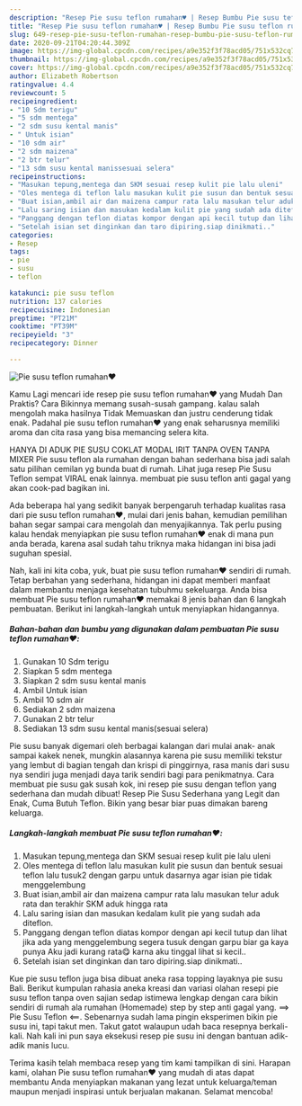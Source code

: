 ```yaml
---
description: "Resep Pie susu teflon rumahan♥️ | Resep Bumbu Pie susu teflon rumahan♥️ Yang Bisa Manjain Lidah"
title: "Resep Pie susu teflon rumahan♥️ | Resep Bumbu Pie susu teflon rumahan♥️ Yang Bisa Manjain Lidah"
slug: 649-resep-pie-susu-teflon-rumahan-resep-bumbu-pie-susu-teflon-rumahan-yang-bisa-manjain-lidah
date: 2020-09-21T04:20:44.309Z
image: https://img-global.cpcdn.com/recipes/a9e352f3f78acd05/751x532cq70/pie-susu-teflon-rumahan♥️-foto-resep-utama.jpg
thumbnail: https://img-global.cpcdn.com/recipes/a9e352f3f78acd05/751x532cq70/pie-susu-teflon-rumahan♥️-foto-resep-utama.jpg
cover: https://img-global.cpcdn.com/recipes/a9e352f3f78acd05/751x532cq70/pie-susu-teflon-rumahan♥️-foto-resep-utama.jpg
author: Elizabeth Robertson
ratingvalue: 4.4
reviewcount: 5
recipeingredient:
- "10 Sdm terigu"
- "5 sdm mentega"
- "2 sdm susu kental manis"
- " Untuk isian"
- "10 sdm air"
- "2 sdm maizena"
- "2 btr telur"
- "13 sdm susu kental manissesuai selera"
recipeinstructions:
- "Masukan tepung,mentega dan SKM sesuai resep kulit pie lalu uleni"
- "Oles mentega di teflon lalu masukan kulit pie susun dan bentuk sesuai teflon lalu tusuk2 dengan garpu untuk dasarnya agar isian pie tidak menggelembung"
- "Buat isian,ambil air dan maizena campur rata lalu masukan telur aduk rata dan terakhir SKM aduk hingga rata"
- "Lalu saring isian dan masukan kedalam kulit pie yang sudah ada diteflon."
- "Panggang dengan teflon diatas kompor dengan api kecil tutup dan lihat jika ada yang menggelembung segera tusuk dengan garpu biar ga kaya punya Aku jadi kurang rata😋 karna aku tinggal lihat si kecil.."
- "Setelah isian set dinginkan dan taro dipiring.siap dinikmati.."
categories:
- Resep
tags:
- pie
- susu
- teflon

katakunci: pie susu teflon 
nutrition: 137 calories
recipecuisine: Indonesian
preptime: "PT21M"
cooktime: "PT39M"
recipeyield: "3"
recipecategory: Dinner

---
```



![Pie susu teflon rumahan♥️](https://img-global.cpcdn.com/recipes/a9e352f3f78acd05/751x532cq70/pie-susu-teflon-rumahan♥️-foto-resep-utama.jpg)

Kamu Lagi mencari ide resep pie susu teflon rumahan♥️ yang Mudah Dan Praktis? Cara Bikinnya memang susah-susah gampang. kalau salah mengolah maka hasilnya Tidak Memuaskan dan justru cenderung tidak enak. Padahal pie susu teflon rumahan♥️ yang enak seharusnya memiliki aroma dan cita rasa yang bisa memancing selera kita.

HANYA DI ADUK PIE SUSU COKLAT MODAL IRIT TANPA OVEN TANPA MIXER Pie susu teflon ala rumahan dengan bahan sederhana bisa jadi salah satu pilihan cemilan yg bunda buat di rumah. Lihat juga resep Pie Susu Teflon sempat VIRAL enak lainnya. membuat pie susu teflon anti gagal yang akan cook-pad bagikan ini.

Ada beberapa hal yang sedikit banyak berpengaruh terhadap kualitas rasa dari pie susu teflon rumahan♥️, mulai dari jenis bahan, kemudian pemilihan bahan segar sampai cara mengolah dan menyajikannya. Tak perlu pusing kalau hendak menyiapkan pie susu teflon rumahan♥️ enak di mana pun anda berada, karena asal sudah tahu triknya maka hidangan ini bisa jadi suguhan spesial.


Nah, kali ini kita coba, yuk, buat pie susu teflon rumahan♥️ sendiri di rumah. Tetap berbahan yang sederhana, hidangan ini dapat memberi manfaat dalam membantu menjaga kesehatan tubuhmu sekeluarga. Anda bisa membuat Pie susu teflon rumahan♥️ memakai 8 jenis bahan dan 6 langkah pembuatan. Berikut ini langkah-langkah untuk menyiapkan hidangannya.

<!--inarticleads1-->

##### Bahan-bahan dan bumbu yang digunakan dalam pembuatan Pie susu teflon rumahan♥️:

1. Gunakan 10 Sdm terigu
1. Siapkan 5 sdm mentega
1. Siapkan 2 sdm susu kental manis
1. Ambil  Untuk isian
1. Ambil 10 sdm air
1. Sediakan 2 sdm maizena
1. Gunakan 2 btr telur
1. Sediakan 13 sdm susu kental manis(sesuai selera)


Pie susu banyak digemari oleh berbagai kalangan dari mulai anak- anak sampai kakek nenek, mungkin alasannya karena pie susu memiliki tekstur yang lembut di bagian tengah dan krispi di pinggirnya, rasa manis dari susu nya sendiri juga menjadi daya tarik sendiri bagi para penikmatnya. Cara membuat pie susu gak susah kok, ini resep pie susu dengan teflon yang sederhana dan mudah dibuat! Resep Pie Susu Sederhana yang Legit dan Enak, Cuma Butuh Teflon. Bikin yang besar biar puas dimakan bareng keluarga. 

<!--inarticleads2-->

##### Langkah-langkah membuat Pie susu teflon rumahan♥️:

1. Masukan tepung,mentega dan SKM sesuai resep kulit pie lalu uleni
1. Oles mentega di teflon lalu masukan kulit pie susun dan bentuk sesuai teflon lalu tusuk2 dengan garpu untuk dasarnya agar isian pie tidak menggelembung
1. Buat isian,ambil air dan maizena campur rata lalu masukan telur aduk rata dan terakhir SKM aduk hingga rata
1. Lalu saring isian dan masukan kedalam kulit pie yang sudah ada diteflon.
1. Panggang dengan teflon diatas kompor dengan api kecil tutup dan lihat jika ada yang menggelembung segera tusuk dengan garpu biar ga kaya punya Aku jadi kurang rata😋 karna aku tinggal lihat si kecil..
1. Setelah isian set dinginkan dan taro dipiring.siap dinikmati..


Kue pie susu teflon juga bisa dibuat aneka rasa topping layaknya pie susu Bali. Berikut kumpulan rahasia aneka kreasi dan variasi olahan resepi pie susu teflon tanpa oven sajian sedap istimewa lengkap dengan cara bikin sendiri di rumah ala rumahan (Homemade) step by step anti gagal yang. ==&gt; Pie Susu Teflon &lt;==. Sebenarnya sudah lama pingin eksperimen bikin pie susu ini, tapi takut men. Takut gatot walaupun udah baca resepnya berkali-kali. Nah kali ini pun saya eksekusi resep pie susu ini dengan bantuan adik-adik manis lucu. 

Terima kasih telah membaca resep yang tim kami tampilkan di sini. Harapan kami, olahan Pie susu teflon rumahan♥️ yang mudah di atas dapat membantu Anda menyiapkan makanan yang lezat untuk keluarga/teman maupun menjadi inspirasi untuk berjualan makanan. Selamat mencoba!
